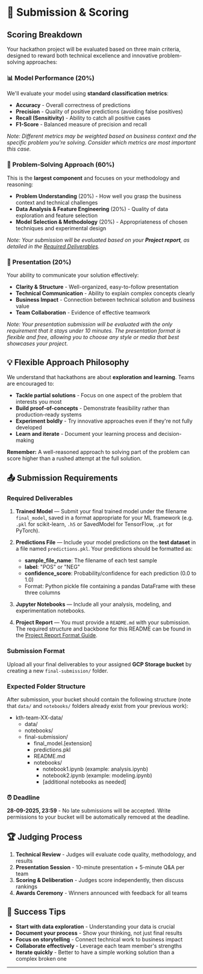# 🚀 Submission & Scoring

## Scoring Breakdown

Your hackathon project will be evaluated based on three main criteria, designed to reward both technical excellence and innovative problem-solving approaches:

### 📊 Model Performance (20%)
We'll evaluate your model using **standard classification metrics**:
- **Accuracy** - Overall correctness of predictions
- **Precision** - Quality of positive predictions (avoiding false positives)  
- **Recall (Sensitivity)** - Ability to catch all positive cases
- **F1-Score** - Balanced measure of precision and recall

*Note: Different metrics may be weighted based on business context and the specific problem you're solving. Consider which metrics are most important this case.*

### 🧠 Problem-Solving Approach (60%)
This is the **largest component** and focuses on your methodology and reasoning:
- **Problem Understanding** (20%) - How well you grasp the business context and technical challenges
- **Data Analysis & Feature Engineering** (20%) - Quality of data exploration and feature selection
- **Model Selection & Methodology** (20%) - Appropriateness of chosen techniques and experimental design

*Note: Your submission will be evaluated based on your **Project report**, as detailed in the [Required Deliverables](#required-deliverables).*

### 🎤 Presentation (20%)
Your ability to communicate your solution effectively:
- **Clarity & Structure** - Well-organized, easy-to-follow presentation
- **Technical Communication** - Ability to explain complex concepts clearly
- **Business Impact** - Connection between technical solution and business value
- **Team Collaboration** - Evidence of effective teamwork

*Note: Your presentation submission will be evaluated with the only requirement that it stays under 10 minutes. The presentation format is flexible and free, allowing you to choose any style or media that best showcases your project.*

## 💡 Flexible Approach Philosophy

We understand that hackathons are about **exploration and learning**. Teams are encouraged to:

- **Tackle partial solutions** - Focus on one aspect of the problem that interests you most
- **Build proof-of-concepts** - Demonstrate feasibility rather than production-ready systems  
- **Experiment boldly** - Try innovative approaches even if they're not fully developed
- **Learn and iterate** - Document your learning process and decision-making

**Remember:** A well-reasoned approach to solving part of the problem can score higher than a rushed attempt at the full solution.

## 📤 Submission Requirements

### Required Deliverables
1. **Trained Model** — Submit your final trained model under the filename `final_model`, saved in a format appropriate for your ML framework (e.g. `.pkl` for scikit-learn, `.h5` or SavedModel for TensorFlow, `.pt` for PyTorch).

2. **Predictions File** — Include your model predictions on the **test dataset** in a file named `predictions.pkl`. Your predictions should be formatted as:
   - **sample_file_name**: The filename of each test sample
   - **label**: "POS" or "NEG" 
   - **confidence_score**: Probability/confidence for each prediction (0.0 to 1.0)
   - Format: Python pickle file containing a pandas DataFrame with these three columns

3. **Jupyter Notebooks** — Include all your analysis, modeling, and experimentation notebooks.

4. **Project Report** — You must provide a `README.md` with your submission. The required structure and backbone for this README can be found in the [Project Report Format Guide](<Project Report Format Guide.md>).

### Submission Format
Upload all your final deliverables to your assigned **GCP Storage bucket** by creating a new `final-submission/` folder.

### Expected Folder Structure
After submission, your bucket should contain the following structure (note that `data/` and `notebooks/` folders already exist from your previous work):

- kth-team-XX-data/
  - data/
  - notebooks/
  - final-submission/
    - final_model.[extension]
    - predictions.pkl
    - README.md
    - notebooks/
      - notebook1.ipynb (example: analysis.ipynb)
      - notebook2.ipynb (example: modeling.ipynb)
      - [additional notebooks as needed]

### ⏰ Deadline
**28-09-2025, 23:59** - No late submissions will be accepted. Write permissions to your bucket will be automatically removed at the deadline.

## 🏆 Judging Process

1. **Technical Review** - Judges will evaluate code quality, methodology, and results
2. **Presentation Session** - 10-minute presentation + 5-minute Q&A per team
3. **Scoring & Deliberation** - Judges score independently, then discuss rankings
4. **Awards Ceremony** - Winners announced with feedback for all teams

## 💪 Success Tips

- **Start with data exploration** - Understanding your data is crucial
- **Document your process** - Show your thinking, not just final results  
- **Focus on storytelling** - Connect technical work to business impact
- **Collaborate effectively** - Leverage each team member's strengths
- **Iterate quickly** - Better to have a simple working solution than a complex broken one

---